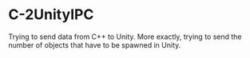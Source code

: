 # C-2UnityIPC

Trying to send data from C++ to Unity. More exactly, trying to send the number of objects that have to be spawned in Unity.
